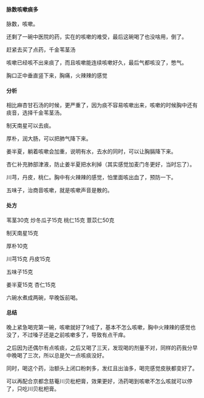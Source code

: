 #### 脉数咳嗽痰多

脉数，咳嗽。

还剩了一碗中医院的药，实在的咳嗽的难受，最后这碗喝了也没啥用，倒了。

赶紧去买了点药，千金苇茎汤

咳嗽已经咳不出来痰了，而且咳嗽能连续咳嗽好久，最后气都咳没了，憋气。

胸口正中垂直竖下来，胸痛，火辣辣的感觉

#### 分析

相比麻杏甘石汤的时候，更严重了，因为痰不容易咳嗽出来，咳嗽的时候胸中还有痰音，选择千金苇茎汤。

制天南星可以去痰。

厚朴，润大肠，可以把肺气降下来。

姜半夏，躺着咳嗽会加重，说明有水，去水的同时，可以让胸膈降下来。

杏仁补充肺部津液，防止姜半夏把水利掉（其实感觉加麦门冬更好，当时忘了）。

川芎，丹皮，桃仁。胸中有火辣辣的感觉，怕里面咳出血了，预防一下。

五味子，治商音咳嗽，就是咳嗽声音是散的。

#### 处方

苇茎30克 炒冬瓜子15克 桃仁15克 薏苡仁50克 

制天南星15克

厚朴10克

川芎15克 丹皮15克

五味子15克

姜半夏15克 杏仁15克

六碗水煮成两碗，早晚饭前喝。

#### 总结

晚上紧急喝完第一碗，咳嗽就好了9成了，基本不怎么咳嗽，胸中火辣辣的感觉也没了，不过嗓子还是之前咳嗽多了，导致有点干痒。

之后因为还偶尔有点咳痰，之后又喝了三天，发现喝的剂量不对，同样的药我分早中晚喝了三次，所以总是欠一点咳痰没好。

同时，喝这个药，治额头上闭口粉刺多，发红且出油多，喝完感觉皮肤都变好了。

可以再配合京都念慈菴川贝枇杷膏，效果更好，汤药喝到咳嗽不怎么咳就可以停了，只吃川贝枇杷膏。
